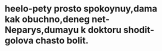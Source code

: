 # heelo-pety prosto spokoynuy,dama kak obuchno,deneg net-Neparys,dumayu k doktoru shodit-golova chasto bolit.
